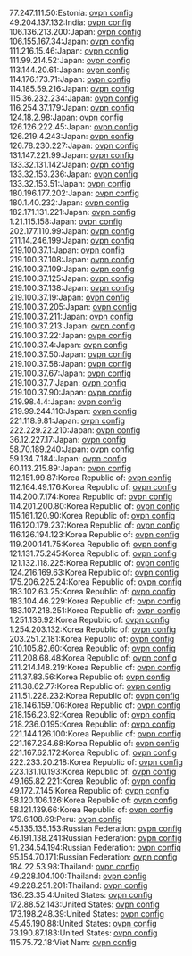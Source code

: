 77.247.111.50:Estonia: [ovpn config](vpn/77_247_111_50.ovpn)  
49.204.137.132:India: [ovpn config](vpn/49_204_137_132.ovpn)  
106.136.213.200:Japan: [ovpn config](vpn/106_136_213_200.ovpn)  
106.155.167.34:Japan: [ovpn config](vpn/106_155_167_34.ovpn)  
111.216.15.46:Japan: [ovpn config](vpn/111_216_15_46.ovpn)  
111.99.214.52:Japan: [ovpn config](vpn/111_99_214_52.ovpn)  
113.144.20.61:Japan: [ovpn config](vpn/113_144_20_61.ovpn)  
114.176.173.71:Japan: [ovpn config](vpn/114_176_173_71.ovpn)  
114.185.59.216:Japan: [ovpn config](vpn/114_185_59_216.ovpn)  
115.36.232.234:Japan: [ovpn config](vpn/115_36_232_234.ovpn)  
116.254.37.179:Japan: [ovpn config](vpn/116_254_37_179.ovpn)  
124.18.2.98:Japan: [ovpn config](vpn/124_18_2_98.ovpn)  
126.126.222.45:Japan: [ovpn config](vpn/126_126_222_45.ovpn)  
126.219.4.243:Japan: [ovpn config](vpn/126_219_4_243.ovpn)  
126.78.230.227:Japan: [ovpn config](vpn/126_78_230_227.ovpn)  
131.147.221.99:Japan: [ovpn config](vpn/131_147_221_99.ovpn)  
133.32.131.142:Japan: [ovpn config](vpn/133_32_131_142.ovpn)  
133.32.153.236:Japan: [ovpn config](vpn/133_32_153_236.ovpn)  
133.32.153.51:Japan: [ovpn config](vpn/133_32_153_51.ovpn)  
180.196.177.202:Japan: [ovpn config](vpn/180_196_177_202.ovpn)  
180.1.40.232:Japan: [ovpn config](vpn/180_1_40_232.ovpn)  
182.171.131.221:Japan: [ovpn config](vpn/182_171_131_221.ovpn)  
1.21.115.158:Japan: [ovpn config](vpn/1_21_115_158.ovpn)  
202.177.110.99:Japan: [ovpn config](vpn/202_177_110_99.ovpn)  
211.14.246.199:Japan: [ovpn config](vpn/211_14_246_199.ovpn)  
219.100.37.1:Japan: [ovpn config](vpn/219_100_37_1.ovpn)  
219.100.37.108:Japan: [ovpn config](vpn/219_100_37_108.ovpn)  
219.100.37.109:Japan: [ovpn config](vpn/219_100_37_109.ovpn)  
219.100.37.125:Japan: [ovpn config](vpn/219_100_37_125.ovpn)  
219.100.37.138:Japan: [ovpn config](vpn/219_100_37_138.ovpn)  
219.100.37.19:Japan: [ovpn config](vpn/219_100_37_19.ovpn)  
219.100.37.205:Japan: [ovpn config](vpn/219_100_37_205.ovpn)  
219.100.37.211:Japan: [ovpn config](vpn/219_100_37_211.ovpn)  
219.100.37.213:Japan: [ovpn config](vpn/219_100_37_213.ovpn)  
219.100.37.22:Japan: [ovpn config](vpn/219_100_37_22.ovpn)  
219.100.37.4:Japan: [ovpn config](vpn/219_100_37_4.ovpn)  
219.100.37.50:Japan: [ovpn config](vpn/219_100_37_50.ovpn)  
219.100.37.58:Japan: [ovpn config](vpn/219_100_37_58.ovpn)  
219.100.37.67:Japan: [ovpn config](vpn/219_100_37_67.ovpn)  
219.100.37.7:Japan: [ovpn config](vpn/219_100_37_7.ovpn)  
219.100.37.90:Japan: [ovpn config](vpn/219_100_37_90.ovpn)  
219.98.4.4:Japan: [ovpn config](vpn/219_98_4_4.ovpn)  
219.99.244.110:Japan: [ovpn config](vpn/219_99_244_110.ovpn)  
221.118.9.81:Japan: [ovpn config](vpn/221_118_9_81.ovpn)  
222.229.22.210:Japan: [ovpn config](vpn/222_229_22_210.ovpn)  
36.12.227.17:Japan: [ovpn config](vpn/36_12_227_17.ovpn)  
58.70.189.240:Japan: [ovpn config](vpn/58_70_189_240.ovpn)  
59.134.7.184:Japan: [ovpn config](vpn/59_134_7_184.ovpn)  
60.113.215.89:Japan: [ovpn config](vpn/60_113_215_89.ovpn)  
112.151.99.87:Korea Republic of: [ovpn config](vpn/112_151_99_87.ovpn)  
112.164.49.176:Korea Republic of: [ovpn config](vpn/112_164_49_176.ovpn)  
114.200.7.174:Korea Republic of: [ovpn config](vpn/114_200_7_174.ovpn)  
114.201.200.80:Korea Republic of: [ovpn config](vpn/114_201_200_80.ovpn)  
115.161.120.90:Korea Republic of: [ovpn config](vpn/115_161_120_90.ovpn)  
116.120.179.237:Korea Republic of: [ovpn config](vpn/116_120_179_237.ovpn)  
116.126.194.123:Korea Republic of: [ovpn config](vpn/116_126_194_123.ovpn)  
119.200.141.75:Korea Republic of: [ovpn config](vpn/119_200_141_75.ovpn)  
121.131.75.245:Korea Republic of: [ovpn config](vpn/121_131_75_245.ovpn)  
121.132.118.225:Korea Republic of: [ovpn config](vpn/121_132_118_225.ovpn)  
124.216.169.63:Korea Republic of: [ovpn config](vpn/124_216_169_63.ovpn)  
175.206.225.24:Korea Republic of: [ovpn config](vpn/175_206_225_24.ovpn)  
183.102.63.25:Korea Republic of: [ovpn config](vpn/183_102_63_25.ovpn)  
183.104.46.229:Korea Republic of: [ovpn config](vpn/183_104_46_229.ovpn)  
183.107.218.251:Korea Republic of: [ovpn config](vpn/183_107_218_251.ovpn)  
1.251.136.92:Korea Republic of: [ovpn config](vpn/1_251_136_92.ovpn)  
1.254.203.132:Korea Republic of: [ovpn config](vpn/1_254_203_132.ovpn)  
203.251.2.181:Korea Republic of: [ovpn config](vpn/203_251_2_181.ovpn)  
210.105.82.60:Korea Republic of: [ovpn config](vpn/210_105_82_60.ovpn)  
211.208.68.48:Korea Republic of: [ovpn config](vpn/211_208_68_48.ovpn)  
211.214.148.219:Korea Republic of: [ovpn config](vpn/211_214_148_219.ovpn)  
211.37.83.56:Korea Republic of: [ovpn config](vpn/211_37_83_56.ovpn)  
211.38.62.77:Korea Republic of: [ovpn config](vpn/211_38_62_77.ovpn)  
211.51.228.232:Korea Republic of: [ovpn config](vpn/211_51_228_232.ovpn)  
218.146.159.106:Korea Republic of: [ovpn config](vpn/218_146_159_106.ovpn)  
218.156.23.92:Korea Republic of: [ovpn config](vpn/218_156_23_92.ovpn)  
218.236.0.195:Korea Republic of: [ovpn config](vpn/218_236_0_195.ovpn)  
221.144.126.100:Korea Republic of: [ovpn config](vpn/221_144_126_100.ovpn)  
221.167.234.68:Korea Republic of: [ovpn config](vpn/221_167_234_68.ovpn)  
221.167.62.172:Korea Republic of: [ovpn config](vpn/221_167_62_172.ovpn)  
222.233.20.218:Korea Republic of: [ovpn config](vpn/222_233_20_218.ovpn)  
223.131.10.193:Korea Republic of: [ovpn config](vpn/223_131_10_193.ovpn)  
49.165.82.221:Korea Republic of: [ovpn config](vpn/49_165_82_221.ovpn)  
49.172.7.145:Korea Republic of: [ovpn config](vpn/49_172_7_145.ovpn)  
58.120.106.126:Korea Republic of: [ovpn config](vpn/58_120_106_126.ovpn)  
58.121.139.66:Korea Republic of: [ovpn config](vpn/58_121_139_66.ovpn)  
179.6.108.69:Peru: [ovpn config](vpn/179_6_108_69.ovpn)  
45.135.135.153:Russian Federation: [ovpn config](vpn/45_135_135_153.ovpn)  
46.191.138.241:Russian Federation: [ovpn config](vpn/46_191_138_241.ovpn)  
91.234.54.194:Russian Federation: [ovpn config](vpn/91_234_54_194.ovpn)  
95.154.70.171:Russian Federation: [ovpn config](vpn/95_154_70_171.ovpn)  
184.22.53.98:Thailand: [ovpn config](vpn/184_22_53_98.ovpn)  
49.228.104.100:Thailand: [ovpn config](vpn/49_228_104_100.ovpn)  
49.228.251.201:Thailand: [ovpn config](vpn/49_228_251_201.ovpn)  
136.23.35.4:United States: [ovpn config](vpn/136_23_35_4.ovpn)  
172.88.52.143:United States: [ovpn config](vpn/172_88_52_143.ovpn)  
173.198.248.39:United States: [ovpn config](vpn/173_198_248_39.ovpn)  
45.45.190.88:United States: [ovpn config](vpn/45_45_190_88.ovpn)  
73.190.87.183:United States: [ovpn config](vpn/73_190_87_183.ovpn)  
115.75.72.18:Viet Nam: [ovpn config](vpn/115_75_72_18.ovpn)  

